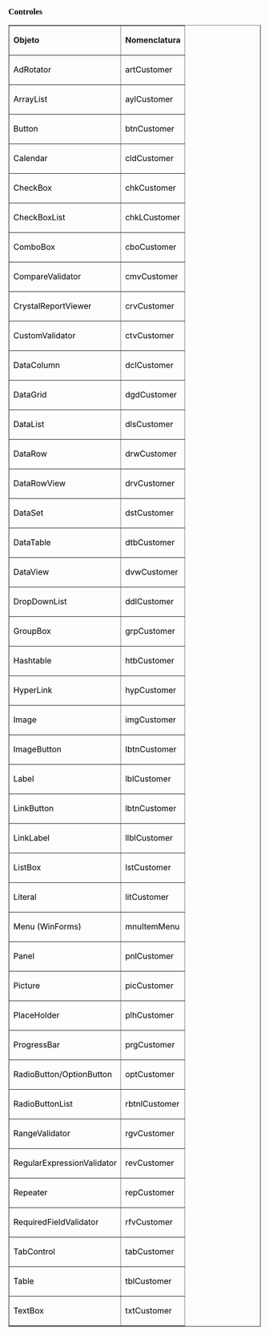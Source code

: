 <h3><a name="_Toc251932182"></a><strong><span style="color: #000000; font-family: Cambria;">Controles</span></strong></h3>
<table border="1" cellspacing="0" cellpadding="0">
   <tbody>
      <tr>
         <td valign="top">
            <p><strong>Objeto</strong></p>
         </td>
         <td valign="top">
            <p><strong>Nomenclatura</strong></p>
         </td>
      </tr>
      <tr>
         <td valign="top">
            <p><span style="color: #000000;">AdRotator</span></p>
         </td>
         <td valign="top">
            <p><span style="color: #000000;">artCustomer</span></p>
         </td>
      </tr>
      <tr>
         <td valign="top">
            <p><span style="color: #000000;">ArrayList</span></p>
         </td>
         <td valign="top">
            <p><span style="color: #000000;">aylCustomer</span></p>
         </td>
      </tr>
      <tr>
         <td valign="top">
            <p><span style="color: #000000;">Button</span></p>
         </td>
         <td valign="top">
            <p><span style="color: #000000;">btnCustomer</span></p>
         </td>
      </tr>
      <tr>
         <td valign="top">
            <p><span style="color: #000000;">Calendar</span></p>
         </td>
         <td valign="top">
            <p><span style="color: #000000;">cldCustomer</span></p>
         </td>
      </tr>
      <tr>
         <td valign="top">
            <p><span style="color: #000000;">CheckBox</span></p>
         </td>
         <td valign="top">
            <p><span style="color: #000000;">chkCustomer</span></p>
         </td>
      </tr>
      <tr>
         <td valign="top">
            <p><span style="color: #000000;">CheckBoxList</span></p>
         </td>
         <td valign="top">
            <p><span style="color: #000000;">chkLCustomer</span></p>
         </td>
      </tr>
      <tr>
         <td valign="top">
            <p><span style="color: #000000;">ComboBox</span></p>
         </td>
         <td valign="top">
            <p><span style="color: #000000;">cboCustomer</span></p>
         </td>
      </tr>
      <tr>
         <td valign="top">
            <p><span style="color: #000000;">CompareValidator</span></p>
         </td>
         <td valign="top">
            <p><span style="color: #000000;">cmvCustomer</span></p>
         </td>
      </tr>
      <tr>
         <td valign="top">
            <p><span style="color: #000000;">CrystalReportViewer</span></p>
         </td>
         <td valign="top">
            <p><span style="color: #000000;">crvCustomer</span></p>
         </td>
      </tr>
      <tr>
         <td valign="top">
            <p><span style="color: #000000;">CustomValidator</span></p>
         </td>
         <td valign="top">
            <p><span style="color: #000000;">ctvCustomer</span></p>
         </td>
      </tr>
      <tr>
         <td valign="top">
            <p><span style="color: #000000;">DataColumn</span></p>
         </td>
         <td valign="top">
            <p><span style="color: #000000;">dclCustomer</span></p>
         </td>
      </tr>
      <tr>
         <td valign="top">
            <p><span style="color: #000000;">DataGrid</span></p>
         </td>
         <td valign="top">
            <p><span style="color: #000000;">dgdCustomer</span></p>
         </td>
      </tr>
      <tr>
         <td valign="top">
            <p><span style="color: #000000;">DataList</span></p>
         </td>
         <td valign="top">
            <p><span style="color: #000000;">dlsCustomer</span></p>
         </td>
      </tr>
      <tr>
         <td valign="top">
            <p><span style="color: #000000;">DataRow</span></p>
         </td>
         <td valign="top">
            <p><span style="color: #000000;">drwCustomer</span></p>
         </td>
      </tr>
      <tr>
         <td valign="top">
            <p><span style="color: #000000;">DataRowView</span></p>
         </td>
         <td valign="top">
            <p><span style="color: #000000;">drvCustomer</span></p>
         </td>
      </tr>
      <tr>
         <td valign="top">
            <p><span style="color: #000000;">DataSet</span></p>
         </td>
         <td valign="top">
            <p><span style="color: #000000;">dstCustomer</span></p>
         </td>
      </tr>
      <tr>
         <td valign="top">
            <p><span style="color: #000000;">DataTable</span></p>
         </td>
         <td valign="top">
            <p><span style="color: #000000;">dtbCustomer</span></p>
         </td>
      </tr>
      <tr>
         <td valign="top">
            <p><span style="color: #000000;">DataView</span></p>
         </td>
         <td valign="top">
            <p><span style="color: #000000;">dvwCustomer</span></p>
         </td>
      </tr>
      <tr>
         <td valign="top">
            <p><span style="color: #000000;">DropDownList</span></p>
         </td>
         <td valign="top">
            <p><span style="color: #000000;">ddlCustomer</span></p>
         </td>
      </tr>
      <tr>
         <td valign="top">
            <p><span style="color: #000000;">GroupBox</span></p>
         </td>
         <td valign="top">
            <p><span style="color: #000000;">grpCustomer</span></p>
         </td>
      </tr>
      <tr>
         <td valign="top">
            <p><span style="color: #000000;">Hashtable</span></p>
         </td>
         <td valign="top">
            <p><span style="color: #000000;">htbCustomer</span></p>
         </td>
      </tr>
      <tr>
         <td valign="top">
            <p><span style="color: #000000;">HyperLink</span></p>
         </td>
         <td valign="top">
            <p><span style="color: #000000;">hypCustomer</span></p>
         </td>
      </tr>
      <tr>
         <td valign="top">
            <p><span style="color: #000000;">Image</span></p>
         </td>
         <td valign="top">
            <p><span style="color: #000000;">imgCustomer</span></p>
         </td>
      </tr>
      <tr>
         <td valign="top">
            <p><span style="color: #000000;">ImageButton</span></p>
         </td>
         <td valign="top">
            <p><span style="color: #000000;">IbtnCustomer</span></p>
         </td>
      </tr>
      <tr>
         <td valign="top">
            <p><span style="color: #000000;">Label</span></p>
         </td>
         <td valign="top">
            <p><span style="color: #000000;">lblCustomer</span></p>
         </td>
      </tr>
      <tr>
         <td valign="top">
            <p><span style="color: #000000;">LinkButton</span></p>
         </td>
         <td valign="top">
            <p><span style="color: #000000;">lbtnCustomer</span></p>
         </td>
      </tr>
      <tr>
         <td valign="top">
            <p><span style="color: #000000;">LinkLabel</span></p>
         </td>
         <td valign="top">
            <p><span style="color: #000000;">llblCustomer</span></p>
         </td>
      </tr>
      <tr>
         <td valign="top">
            <p><span style="color: #000000;">ListBox</span></p>
         </td>
         <td valign="top">
            <p><span style="color: #000000;">lstCustomer</span></p>
         </td>
      </tr>
      <tr>
         <td valign="top">
            <p><span style="color: #000000;">Literal</span></p>
         </td>
         <td valign="top">
            <p><span style="color: #000000;">litCustomer</span></p>
         </td>
      </tr>
      <tr>
         <td valign="top">
            <p><span style="color: #000000;">Menu (WinForms)</span></p>
         </td>
         <td valign="top">
            <p><span style="color: #000000;">mnuItemMenu</span></p>
         </td>
      </tr>
      <tr>
         <td valign="top">
            <p><span style="color: #000000;">Panel</span></p>
         </td>
         <td valign="top">
            <p><span style="color: #000000;">pnlCustomer</span></p>
         </td>
      </tr>
      <tr>
         <td valign="top">
            <p><span style="color: #000000;">Picture</span></p>
         </td>
         <td valign="top">
            <p><span style="color: #000000;">picCustomer</span></p>
         </td>
      </tr>
      <tr>
         <td valign="top">
            <p><span style="color: #000000;">PlaceHolder</span></p>
         </td>
         <td valign="top">
            <p><span style="color: #000000;">plhCustomer</span></p>
         </td>
      </tr>
      <tr>
         <td valign="top">
            <p><span style="color: #000000;">ProgressBar</span></p>
         </td>
         <td valign="top">
            <p><span style="color: #000000;">prgCustomer</span></p>
         </td>
      </tr>
      <tr>
         <td valign="top">
            <p><span style="color: #000000;">RadioButton/OptionButton</span></p>
         </td>
         <td valign="top">
            <p><span style="color: #000000;">optCustomer</span></p>
         </td>
      </tr>
      <tr>
         <td valign="top">
            <p><span style="color: #000000;">RadioButtonList</span></p>
         </td>
         <td valign="top">
            <p><span style="color: #000000;">rbtnlCustomer</span></p>
         </td>
      </tr>
      <tr>
         <td valign="top">
            <p><span style="color: #000000;">RangeValidator</span></p>
         </td>
         <td valign="top">
            <p><span style="color: #000000;">rgvCustomer</span></p>
         </td>
      </tr>
      <tr>
         <td valign="top">
            <p><span style="color: #000000;">RegularExpressionValidator</span></p>
         </td>
         <td valign="top">
            <p><span style="color: #000000;">revCustomer</span></p>
         </td>
      </tr>
      <tr>
         <td valign="top">
            <p><span style="color: #000000;">Repeater</span></p>
         </td>
         <td valign="top">
            <p><span style="color: #000000;">repCustomer</span></p>
         </td>
      </tr>
      <tr>
         <td valign="top">
            <p><span style="color: #000000;">RequiredFieldValidator</span></p>
         </td>
         <td valign="top">
            <p><span style="color: #000000;">rfvCustomer</span></p>
         </td>
      </tr>
      <tr>
         <td valign="top">
            <p><span style="color: #000000;">TabControl</span></p>
         </td>
         <td valign="top">
            <p><span style="color: #000000;">tabCustomer</span></p>
         </td>
      </tr>
      <tr>
         <td valign="top">
            <p><span style="color: #000000;">Table</span></p>
         </td>
         <td valign="top">
            <p><span style="color: #000000;">tblCustomer</span></p>
         </td>
      </tr>
      <tr>
         <td valign="top">
            <p><span style="color: #000000;">TextBox</span></p>
         </td>
         <td valign="top">
            <p><span style="color: #000000;">txtCustomer</span></p>
         </td>
      </tr>
   </tbody>
</table>